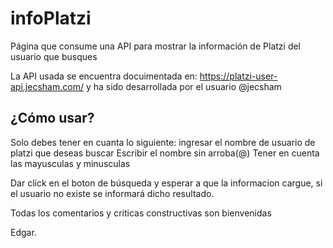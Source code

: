 # infoPlatzi
Página que consume una API para mostrar la información de Platzi del usuario que busques

La API usada se encuentra docuimentada en: https://platzi-user-api.jecsham.com/ y ha sido desarrollada por el usuario @jecsham

## ¿Cómo usar?

Solo debes tener en cuanta lo siguiente: 
ingresar el nombre de usuario de platzi que deseas buscar 
Escribir el nombre sin arroba(@) 
Tener en cuenta las mayusculas y minusculas

Dar click en el boton de búsqueda y esperar a que la informacion cargue, si el usuario no existe se informará dicho resultado. 


Todas los comentarios y criticas constructivas son bienvenidas

Edgar. 

